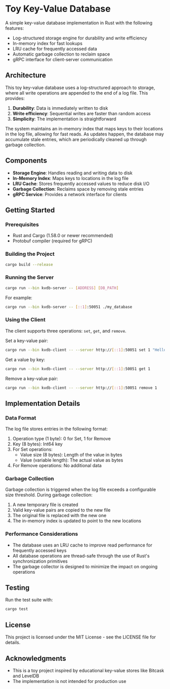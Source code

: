 # Toy Key-Value Database

A simple key-value database implementation in Rust with the following features:

- Log-structured storage engine for durability and write efficiency
- In-memory index for fast lookups
- LRU cache for frequently accessed data
- Automatic garbage collection to reclaim space
- gRPC interface for client-server communication

## Architecture

This toy key-value database uses a log-structured approach to storage, where all write operations are appended to the end of a log file. This provides:

1. **Durability**: Data is immediately written to disk
2. **Write efficiency**: Sequential writes are faster than random access
3. **Simplicity**: The implementation is straightforward

The system maintains an in-memory index that maps keys to their locations in the log file, allowing for fast reads. As updates happen, the database may accumulate stale entries, which are periodically cleaned up through garbage collection.

## Components

- **Storage Engine**: Handles reading and writing data to disk
- **In-Memory Index**: Maps keys to locations in the log file
- **LRU Cache**: Stores frequently accessed values to reduce disk I/O
- **Garbage Collection**: Reclaims space by removing stale entries
- **gRPC Service**: Provides a network interface for clients

## Getting Started

### Prerequisites

- Rust and Cargo (1.58.0 or newer recommended)
- Protobuf compiler (required for gRPC)

### Building the Project

```bash
cargo build --release
```

### Running the Server

```bash
cargo run --bin kvdb-server -- [ADDRESS] [DB_PATH]
```

For example:

```bash
cargo run --bin kvdb-server -- [::1]:50051 ./my_database
```

### Using the Client

The client supports three operations: `set`, `get`, and `remove`.

Set a key-value pair:

```bash
cargo run --bin kvdb-client -- --server http://[::1]:50051 set 1 "Hello, World!"
```

Get a value by key:

```bash
cargo run --bin kvdb-client -- --server http://[::1]:50051 get 1
```

Remove a key-value pair:

```bash
cargo run --bin kvdb-client -- --server http://[::1]:50051 remove 1
```

## Implementation Details

### Data Format

The log file stores entries in the following format:

1. Operation type (1 byte): 0 for Set, 1 for Remove
2. Key (8 bytes): Int64 key
3. For Set operations:
   - Value size (8 bytes): Length of the value in bytes
   - Value (variable length): The actual value as bytes
4. For Remove operations: No additional data

### Garbage Collection

Garbage collection is triggered when the log file exceeds a configurable size threshold. During garbage collection:

1. A new temporary file is created
2. Valid key-value pairs are copied to the new file
3. The original file is replaced with the new one
4. The in-memory index is updated to point to the new locations

### Performance Considerations

- The database uses an LRU cache to improve read performance for frequently accessed keys
- All database operations are thread-safe through the use of Rust's synchronization primitives
- The garbage collector is designed to minimize the impact on ongoing operations

## Testing

Run the test suite with:

```bash
cargo test
```

## License

This project is licensed under the MIT License - see the LICENSE file for details.

## Acknowledgments

- This is a toy project inspired by educational key-value stores like Bitcask and LevelDB
- The implementation is not intended for production use